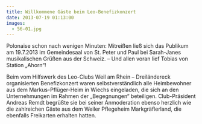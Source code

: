 ```yaml
---
title: Willkommene Gäste beim Leo-Benefizkonzert
date: 2013-07-19 01:13:00
images:
  - 56-01.jpg
---
```


Polonaise schon nach wenigen Minuten: Mitreißen ließ sich das Publikum am 19.7.2013 im Gemeindesaal von St. Peter und Paul bei Sarah-Janes musikalischen Grüßen aus der Schweiz. – Und allen voran lief Tobias von Station „Ahorn“!

Beim vom Hilfswerk des Leo-Clubs Weil am Rhein – Dreiländereck organisierten Benefizkonzert waren selbstverständlich alle Heimbewohner aus dem Markus-Pflüger-Heim in Wiechs eingeladen, die sich an den Unternehmungen im Rahmen der „Begegnungen“ beteiligen. Club-Präsident Andreas Remdt begrüßte sie bei seiner Anmoderation ebenso herzlich wie die zahlreichen Gäste aus dem Weiler Pflegeheim Markgräflerland, die ebenfalls Freikarten erhalten hatten.
